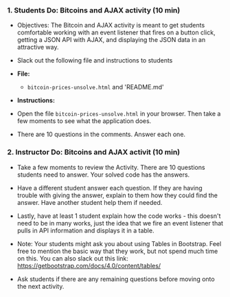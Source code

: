 
### 1. Students Do: Bitcoins and AJAX activity (10 min)

* Objectives: The Bitcoin and AJAX activity is meant to get students comfortable working with an event listener that fires on a button click, getting a JSON API with AJAX, and displaying the JSON data in an attractive way.

* Slack out the following file and instructions to students

* **File:**

  * `bitcoin-prices-unsolve.html` and 'README.md'

* **Instructions:**

* Open the file `bitcoin-prices-unsolve.html` in your browser. Then take a few moments to see what the application does.

* There are 10 questions in the comments.  Answer each one.

### 2. Instructor Do: Bitcoins and AJAX activit (10 min)

* Take a few moments to review the Activity.  There are 10 questions students need to answer.  Your solved code has the answers.

* Have a different student answer each question.  If they are having trouble with giving the answer, explain to them how they could find the answer.  Have another student help them if needed.

* Lastly, have at least 1 student explain how the code works - this doesn't need to be in many works, just the idea that we fire an event listener that pulls in API information and displays it in a table.

* Note: Your students might ask you about using Tables in Bootstrap.  Feel free to mention the basic way that they work, but not spend much time on this. You can also slack out this link: https://getbootstrap.com/docs/4.0/content/tables/

* Ask students if there are any remaining questions before moving onto the next activity.

